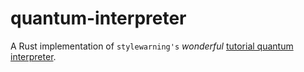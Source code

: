 # quantum-interpreter

A Rust implementation of `stylewarning's` _wonderful_ [tutorial quantum interpreter](https://www.stylewarning.com/posts/quantum-interpreter/).
